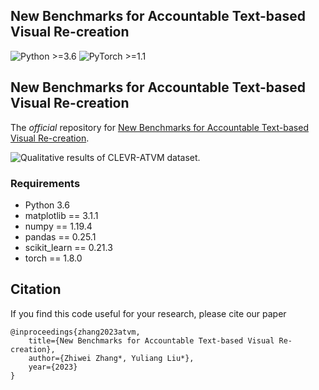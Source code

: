 ## New Benchmarks for Accountable Text-based Visual Re-creation

![Python >=3.6](https://img.shields.io/badge/Python->=3.6-blue.svg)
![PyTorch >=1.1](https://img.shields.io/badge/PyTorch->=1.1-yellow.svg)

## New Benchmarks for Accountable Text-based Visual Re-creation

The *official* repository for [New Benchmarks for Accountable Text-based Visual Re-creation](https://arxiv.org/pdf/2303.05983.pdf).

![ Qualitative results of CLEVR-ATVM dataset.](CLEVR-ATVM.png)

### Requirements

- Python 3.6
- matplotlib == 3.1.1
- numpy == 1.19.4
- pandas == 0.25.1
- scikit_learn == 0.21.3
- torch == 1.8.0

## Citation
If you find this code useful for your research, please cite our paper
```
@inproceedings{zhang2023atvm,
    title={New Benchmarks for Accountable Text-based Visual Re-creation},
    author={Zhiwei Zhang*, Yuliang Liu*},
    year={2023}
}
```




